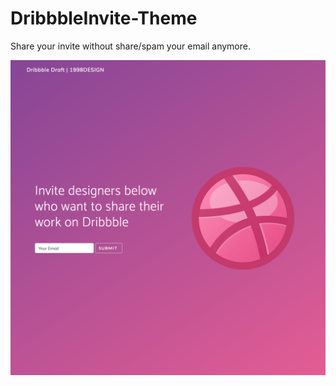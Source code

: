 # DribbbleInvite-Theme
Share your invite without share/spam your email anymore.

![Preview](https://raw.githubusercontent.com/1998code/DribbbleInvite-Theme/master/Preview.png)
